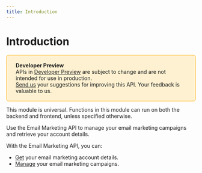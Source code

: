 ```yaml
---
title: Introduction
---
```


# Introduction

<div style="background-color: #FEF1D1; padding: 18px 24px; border-radius: 6px; border: 1px solid #FDB10C; box-sizing: border-box; display: inline-block">
    <b>Developer Preview</b>
    <br/>
    <span>APIs in <a href="https://www.wix.com/velo/reference/api-overview/developer-preview">Developer Preview</a> are subject to change and are not intended for use in production.<br/><a href="mailto:velo-preview-feedback@wix.com">Send us</a> your suggestions for improving this API. Your feedback is valuable to us.</span>
</div>


This module is universal. Functions in this module can run on both the backend and frontend, unless specified otherwise.


Use the Email Marketing API to manage your email marketing campaigns and retrieve your account details. 

With the Email Marketing API, you can:

* [Get](/accountdetails/getaccountdetails) your email marketing account details. 
* [Manage](/campaigns) your email marketing campaigns.
